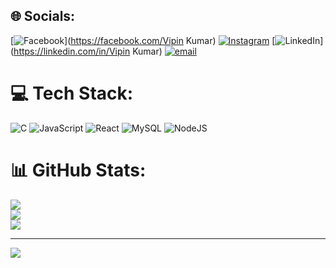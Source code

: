 
## 🌐 Socials:
[![Facebook](https://img.shields.io/badge/Facebook-%231877F2.svg?logo=Facebook&logoColor=white)](https://facebook.com/Vipin Kumar) [![Instagram](https://img.shields.io/badge/Instagram-%23E4405F.svg?logo=Instagram&logoColor=white)](https://instagram.com/vi_pin7292) [![LinkedIn](https://img.shields.io/badge/LinkedIn-%230077B5.svg?logo=linkedin&logoColor=white)](https://linkedin.com/in/Vipin Kumar) [![email](https://img.shields.io/badge/Email-D14836?logo=gmail&logoColor=white)](mailto:vk3440351@gmail.com) 

# 💻 Tech Stack:
![C](https://img.shields.io/badge/c-%2300599C.svg?style=for-the-badge&logo=c&logoColor=white) ![JavaScript](https://img.shields.io/badge/javascript-%23323330.svg?style=for-the-badge&logo=javascript&logoColor=%23F7DF1E) ![React](https://img.shields.io/badge/react-%2320232a.svg?style=for-the-badge&logo=react&logoColor=%2361DAFB) ![MySQL](https://img.shields.io/badge/mysql-4479A1.svg?style=for-the-badge&logo=mysql&logoColor=white) ![NodeJS](https://img.shields.io/badge/node.js-6DA55F?style=for-the-badge&logo=node.js&logoColor=white)
# 📊 GitHub Stats:
![](https://github-readme-stats.vercel.app/api?username=vipin-kumar22&theme=dark&hide_border=false&include_all_commits=true&count_private=false)<br/>
![](https://nirzak-streak-stats.vercel.app/?user=vipin-kumar22&theme=dark&hide_border=false)<br/>
![](https://github-readme-stats.vercel.app/api/top-langs/?username=vipin-kumar22&theme=dark&hide_border=false&include_all_commits=true&count_private=false&layout=compact)

---
[![](https://visitcount.itsvg.in/api?id=vipin-kumar22&icon=0&color=0)](https://visitcount.itsvg.in)

<!-- Proudly created with GPRM ( https://gprm.itsvg.in ) -->
